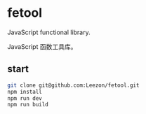 # fetool
JavaScript functional library.

JavaScript 函数工具库。

## start

```bash
git clone git@github.com:Leezon/fetool.git
npm install
npm run dev
npm run build
```

